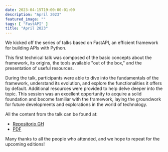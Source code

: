 ```yaml
---
date: 2023-04-15T19:00:00-01:00
description: "April 2023"
featured_image: ""
tags: [ "FastAPI" ]
title: "April 2023"
---
```


We kicked off the series of talks based on FastAPI, an efficient framework for building APIs with
Python.

This first technical talk was composed of the basic concepts about the framework, its origins, the
tools available "out of the box," and the presentation of useful resources.

During the talk, participants were able to dive into the fundamentals of the framework, understand
its evolution, and explore the functionalities it offers by default. Additional resources were
provided to help delve deeper into the topic. This session was an excellent opportunity to acquire a
solid foundation and become familiar with the framework, laying the groundwork for future
developments and explorations in the world of technology.

All the content from the talk can be found at:

- [Repositorio GH](https://github.com/soulcodex/fast-api-beers)
- [PDF](/resources/2023/04/Python_Coruña-FastAPI_from_0_to_hero-Cap1.pdf)

Many thanks to all the people who attended, and we hope to repeat for the upcoming editions!
